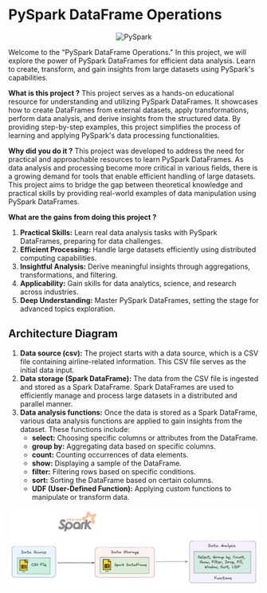 # PySpark DataFrame Operations

<p align="center">
  <img src="https://camo.githubusercontent.com/7c65ec1949a034980db4db9e1068591c443fa5266dc424ecba5da7cb92f18f89/68747470733a2f2f7777772e676b7463732e696e2f6d656469612f626c6f675f706963732f323031392f30372f30322f7079737061726b2e706e67" alt="PySpark" />
</p>

Welcome to the "PySpark DataFrame Operations." In this project, we will explore the power of PySpark DataFrames for efficient data analysis. Learn to create, transform, and gain insights from large datasets using PySpark's capabilities.

**What is this project ?**
This project serves as a hands-on educational resource for understanding and utilizing PySpark DataFrames. It showcases how to create DataFrames from external datasets, apply transformations, perform data analysis, and derive insights from the structured data. By providing step-by-step examples, this project simplifies the process of learning and applying PySpark's data processing functionalities.

**Why did you do it ?**
This project was developed to address the need for practical and approachable resources to learn PySpark DataFrames. As data analysis and processing become more critical in various fields, there is a growing demand for tools that enable efficient handling of large datasets. This project aims to bridge the gap between theoretical knowledge and practical skills by providing real-world examples of data manipulation using PySpark DataFrames.

**What are the gains from doing this project ?**
1. **Practical Skills:** Learn real data analysis tasks with PySpark DataFrames, preparing for data challenges.
2. **Efficient Processing:** Handle large datasets efficiently using distributed computing capabilities.
3. **Insightful Analysis:** Derive meaningful insights through aggregations, transformations, and filtering.
4. **Applicability:** Gain skills for data analytics, science, and research across industries.
5. **Deep Understanding:** Master PySpark DataFrames, setting the stage for advanced topics exploration.

## Architecture Diagram
1. **Data source (csv):** The project starts with a data source, which is a CSV file containing airline-related information. This CSV file serves as the initial data input.
2. **Data storage (Spark DataFrame):** The data from the CSV file is ingested and stored as a Spark DataFrame. Spark DataFrames are used to efficiently manage and process large datasets in a distributed and parallel manner.
3. **Data analysis functions:** Once the data is stored as a Spark DataFrame, various data analysis functions are applied to gain insights from the dataset. These functions include:
    - **select:** Choosing specific columns or attributes from the DataFrame.
    - **group by:** Aggregating data based on specific columns.
    - **count:** Counting occurrences of data elements.
    - **show:** Displaying a sample of the DataFrame.
    - **filter:** Filtering rows based on specific conditions.
    - **sort:** Sorting the DataFrame based on certain columns.
    - **UDF (User-Defined Function):** Applying custom functions to manipulate or transform data.

![image](Img/Architecture-Diagram.png)
